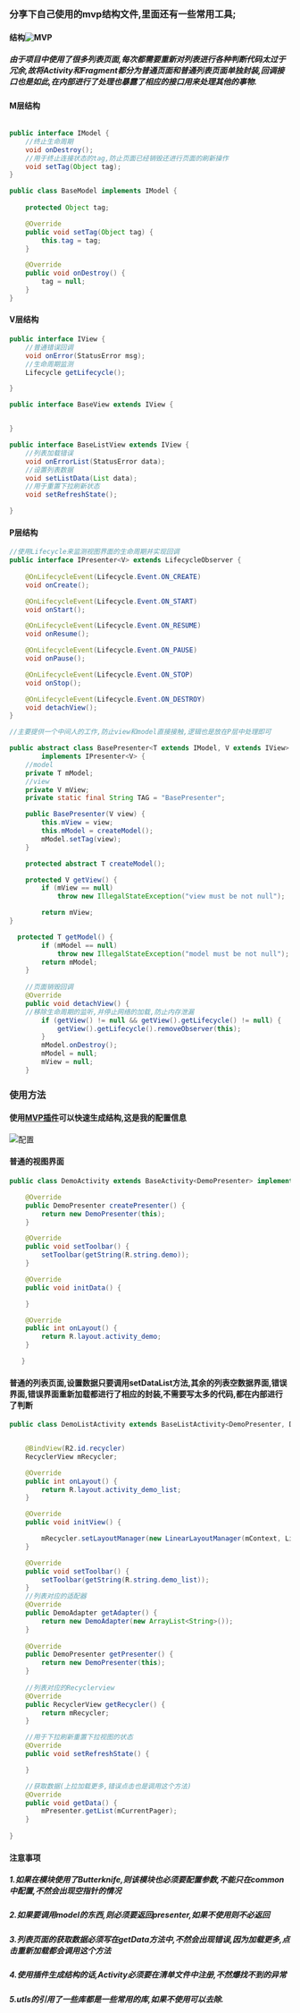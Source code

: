 ### 分享下自己使用的mvp结构文件,里面还有一些常用工具;

#### 结构![MVP](https://github.com/wenbinAndroid/mvpdemo/blob/master/image/A74F0D09-C4F5-4959-80DB-56B5EFF29EF3.png)


##### 由于项目中使用了很多列表页面,每次都需要重新对列表进行各种判断代码太过于冗余,故将Activity和Fragment都分为普通页面和普通列表页面单独封装,回调接口也是如此,在内部进行了处理也暴露了相应的接口用来处理其他的事物.

#### M层结构
```java

public interface IModel {
    //终止生命周期
    void onDestroy();
    //用于终止连接状态的tag,防止页面已经销毁还进行页面的刷新操作
    void setTag(Object tag);
}

public class BaseModel implements IModel {
    
    protected Object tag;

    @Override
    public void setTag(Object tag) {
        this.tag = tag;
    }

    @Override
    public void onDestroy() {
        tag = null;
    }
}
```

#### V层结构

```java
public interface IView {
    //普通错误回调
    void onError(StatusError msg);
    //生命周期监测
    Lifecycle getLifecycle();

}

public interface BaseView extends IView {


}

public interface BaseListView extends IView {
    //列表加载错误
    void onErrorList(StatusError data);
    //设置列表数据
    void setListData(List data);
    //用于重置下拉刷新状态
    void setRefreshState();

}
```

#### P层结构

```java
//使用Lifecycle来监测视图界面的生命周期并实现回调
public interface IPresenter<V> extends LifecycleObserver {
   
    @OnLifecycleEvent(Lifecycle.Event.ON_CREATE)
    void onCreate();

    @OnLifecycleEvent(Lifecycle.Event.ON_START)
    void onStart();

    @OnLifecycleEvent(Lifecycle.Event.ON_RESUME)
    void onResume();

    @OnLifecycleEvent(Lifecycle.Event.ON_PAUSE)
    void onPause();

    @OnLifecycleEvent(Lifecycle.Event.ON_STOP)
    void onStop();

    @OnLifecycleEvent(Lifecycle.Event.ON_DESTROY)
    void detachView();
}

//主要提供一个中间人的工作,防止view和model直接接触,逻辑也是放在P层中处理即可

public abstract class BasePresenter<T extends IModel, V extends IView>
        implements IPresenter<V> {
    //model
    private T mModel;
    //view
    private V mView;
    private static final String TAG = "BasePresenter";

    public BasePresenter(V view) {
        this.mView = view;
        this.mModel = createModel();
        mModel.setTag(view);
    }

    protected abstract T createModel();

    protected V getView() {
        if (mView == null)
            throw new IllegalStateException("view must be not null");

        return mView;
}

  protected T getModel() {
        if (mModel == null)
            throw new IllegalStateException("model must be not null");
        return mModel;
    }
    
    //页面销毁回调
    @Override
    public void detachView() {
    //移除生命周期的监听,并停止网络的加载,防止内存泄漏
        if (getView() != null && getView().getLifecycle() != null) {
            getView().getLifecycle().removeObserver(this);
        }
        mModel.onDestroy();
        mModel = null;
        mView = null;
    }
```

### 使用方法  

#### 使用[MVP插件](https://github.com/longforus/MvpAutoCodePlus)可以快速生成结构,这是我的配置信息

![配置](https://github.com/wenbinAndroid/mvpdemo/blob/master/image/B1544D6F-A5A4-45BB-831E-093FC4617848.png)


#### 普通的视图界面
```java
public class DemoActivity extends BaseActivity<DemoPresenter> implements IDemoContract.View {

    @Override
    public DemoPresenter createPresenter() {
        return new DemoPresenter(this);
    }

    @Override
    public void setToolbar() {
        setToolbar(getString(R.string.demo));
    }

    @Override
    public void initData() {

    }

    @Override
    public int onLayout() {
        return R.layout.activity_demo;
    }

   }

```

#### 普通的列表页面,设置数据只要调用setDataList方法,其余的列表空数据界面,错误界面,错误界面重新加载都进行了相应的封装,不需要写太多的代码,都在内部进行了判断
```java
public class DemoListActivity extends BaseListActivity<DemoPresenter, DemoAdapter> implements IDemoContract.View {


    @BindView(R2.id.recycler)
    RecyclerView mRecycler;

    @Override
    public int onLayout() {
        return R.layout.activity_demo_list;
    }

    @Override
    public void initView() {

        mRecycler.setLayoutManager(new LinearLayoutManager(mContext, LinearLayoutManager.VERTICAL, false));
    }

    @Override
    public void setToolbar() {
        setToolbar(getString(R.string.demo_list));
    }
    //列表对应的适配器
    @Override
    public DemoAdapter getAdapter() {
        return new DemoAdapter(new ArrayList<String>());
    }
    
    @Override
    public DemoPresenter getPresenter() {
        return new DemoPresenter(this);
    }
    
    //列表对应的Recyclerview
    @Override
    public RecyclerView getRecycler() {
        return mRecycler;
    }

    //用于下拉刷新重置下拉视图的状态
    @Override
    public void setRefreshState() {

    }

    //获取数据(上拉加载更多,错误点击也是调用这个方法)
    @Override
    public void getData() {
        mPresenter.getList(mCurrentPager);
    }
    
}

```

#### 注意事项
##### 1.如果在模块使用了Butterknife,则该模块也必须要配置参数,不能只在common中配置,不然会出现空指针的情况

##### 2.如果要调用model的东西,则必须要返回presenter,如果不使用则不必返回

##### 3.列表页面的获取数据必须写在getData方法中,不然会出现错误,因为加载更多,点击重新加载都会调用这个方法

##### 4.使用插件生成结构的话,Activity必须要在清单文件中注册,不然爆找不到的异常

##### 5.utls的引用了一些库都是一些常用的库,如果不使用可以去除.





